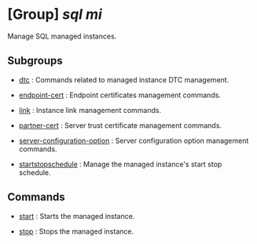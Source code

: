 # [Group] _sql mi_

Manage SQL managed instances.

## Subgroups

- [dtc](/Commands/sql/mi/dtc/readme.md)
: Commands related to managed instance DTC management.

- [endpoint-cert](/Commands/sql/mi/endpoint-cert/readme.md)
: Endpoint certificates management commands.

- [link](/Commands/sql/mi/link/readme.md)
: Instance link management commands.

- [partner-cert](/Commands/sql/mi/partner-cert/readme.md)
: Server trust certificate management commands.

- [server-configuration-option](/Commands/sql/mi/server-configuration-option/readme.md)
: Server configuration option management commands.

- [startstopschedule](/Commands/sql/mi/startstopschedule/readme.md)
: Manage the managed instance's start stop schedule.

## Commands

- [start](/Commands/sql/mi/_start.md)
: Starts the managed instance.

- [stop](/Commands/sql/mi/_stop.md)
: Stops the managed instance.
